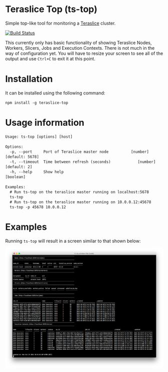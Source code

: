 # Teraslice Top (ts-top)

Simple top-like tool for monitoring a [Teraslice](https://github.com/terascope/teraslice)
cluster.

[![Build Status](https://travis-ci.org/godber/teraslice-top.svg?branch=master)](https://travis-ci.org/godber/teraslice-top)

This currently only has basic functionality of showing Teraslice Nodes, Workers,
Slicers, Jobs and Execution Contexts.  There is not much in the way of
configuration yet.  You will have to resize your screen to see all of the
output and use `Ctrl+C` to exit it at this point.

# Installation

It can be installed using the following command:

```
npm install -g teraslice-top
```

# Usage information

```
Usage: ts-top [options] [host]

Options:
  -p, --port     Port of Teraslice master node          [number] [default: 5678]
  -t, --timeout  Time between refresh (seconds)            [number] [default: 2]
  -h, --help     Show help                                             [boolean]

Examples:
  # Run ts-top on the teraslice master running on localhost:5678
  ts-top
  # Run ts-top on the teraslice master running on 10.0.0.12:45678
  ts-top -p 45678 10.0.0.12
```

# Examples

Running `ts-top` will result in a screen similar to that shown below:

<img src="tstop.png" alt="Teraslice Top Screenshot">
